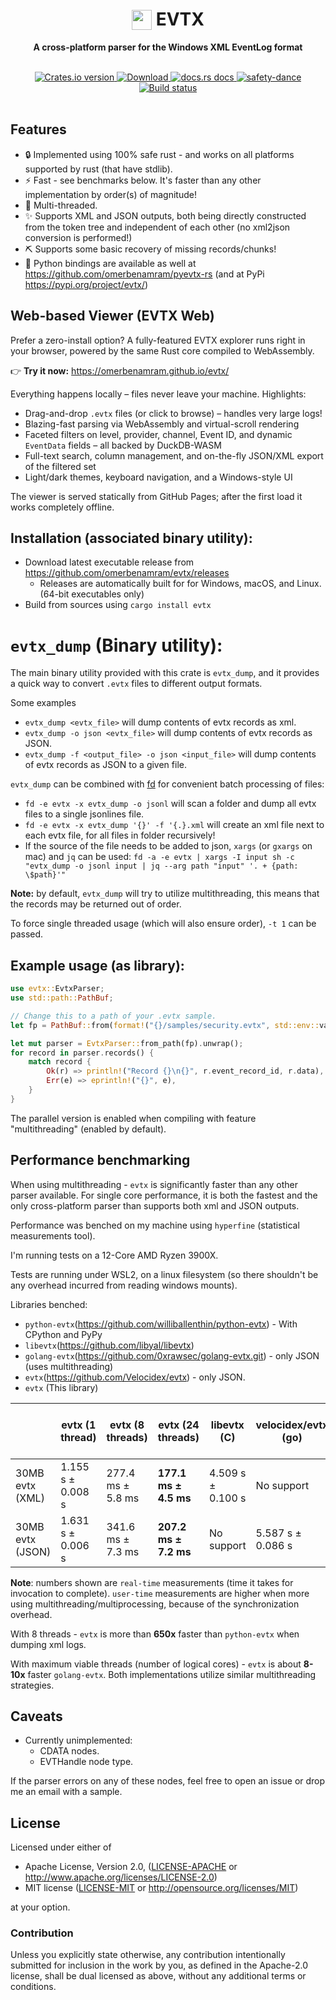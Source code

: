 <h1 align="center"><img style="padding:0;vertical-align:bottom;" height="32" width="32" src="/eventvwr.ico"/> EVTX</h1>
<div align="center">
 <p>
  <strong>
   A cross-platform parser for the Windows XML EventLog format
  </strong>

 </p>
</div>

<br />

<div align="center">
  <!-- Crates version -->
  <a href="https://crates.io/crates/evtx">
    <img src="https://img.shields.io/crates/v/evtx.svg?style=flat-square"
    alt="Crates.io version" />
  </a>
  <!-- Downloads -->
  <a href="https://crates.io/crates/evtx">
    <img src="https://img.shields.io/crates/d/evtx.svg?style=flat-square"
      alt="Download" />
  </a>
  <!-- docs.rs docs -->
  <a href="https://docs.rs/evtx">
    <img src="https://img.shields.io/badge/docs-latest-blue.svg?style=flat-square"
      alt="docs.rs docs" />
  </a>
   <a href="https://github.com/rust-secure-code/safety-dance/">
    <img src="https://img.shields.io/badge/unsafe-forbidden-success.svg"
      alt="safety-dance" />
  </a>
  <a href="https://github.com/omerbenamram/evtx/actions/workflows/test.yml">
    <img src="https://github.com/omerbenamram/evtx/actions/workflows/test.yml/badge.svg"
      alt="Build status" />
  </a>
</div>

</br>

## Features

 - 🔒 Implemented using 100% safe rust - and works on all platforms supported by rust (that have stdlib).
 - ⚡ Fast - see benchmarks below. It's faster than any other implementation by order(s) of magnitude!
 - 🚀 Multi-threaded.
 - ✨ Supports XML and JSON outputs, both being directly constructed from the token tree and independent of each other (no xml2json conversion is performed!)
 - ⛏️ Supports some basic recovery of missing records/chunks!
 - 🐍 Python bindings are available as well at https://github.com/omerbenamram/pyevtx-rs (and at PyPi https://pypi.org/project/evtx/)

## Web-based Viewer (EVTX Web)

Prefer a zero-install option?  A fully-featured EVTX explorer runs right in your browser, powered by the same Rust core compiled to WebAssembly.

👉 **Try it now:** <https://omerbenamram.github.io/evtx/>

Everything happens locally – files never leave your machine.  Highlights:

* Drag-and-drop `.evtx` files (or click to browse) – handles very large logs!
* Blazing-fast parsing via WebAssembly and virtual-scroll rendering
* Faceted filters on level, provider, channel, Event ID, and dynamic `EventData` fields – all backed by DuckDB-WASM
* Full-text search, column management, and on-the-fly JSON/XML export of the filtered set
* Light/dark themes, keyboard navigation, and a Windows-style UI

The viewer is served statically from GitHub Pages; after the first load it works completely offline.

## Installation (associated binary utility):
  - Download latest executable release from https://github.com/omerbenamram/evtx/releases
    - Releases are automatically built for for Windows, macOS, and Linux. (64-bit executables only)
  - Build from sources using  `cargo install evtx`

# `evtx_dump` (Binary utility):
The main binary utility provided with this crate is `evtx_dump`, and it provides a quick way to convert `.evtx` files to
different output formats.

Some examples
  - `evtx_dump <evtx_file>` will dump contents of evtx records as xml.
  - `evtx_dump -o json <evtx_file>` will dump contents of evtx records as JSON.
  - `evtx_dump -f <output_file> -o json <input_file>` will dump contents of evtx records as JSON to a given file.

`evtx_dump` can be combined with [fd](https://github.com/sharkdp/fd) for convenient batch processing of files:
  - `fd -e evtx -x evtx_dump -o jsonl` will scan a folder and dump all evtx files to a single jsonlines file.
  - `fd -e evtx -x evtx_dump '{}' -f '{.}.xml` will create an xml file next to each evtx file, for all files in folder recursively!
  - If the source of the file needs to be added to json, `xargs` (or `gxargs` on mac) and `jq` can be used: `fd -a -e evtx | xargs -I input sh -c "evtx_dump -o jsonl input | jq --arg path "input" '. + {path: \$path}'"`

**Note:** by default, `evtx_dump` will try to utilize multithreading, this means that the records may be returned out of order.

To force single threaded usage (which will also ensure order), `-t 1` can be passed.

## Example usage (as library):
```rust
use evtx::EvtxParser;
use std::path::PathBuf;

// Change this to a path of your .evtx sample.
let fp = PathBuf::from(format!("{}/samples/security.evtx", std::env::var("CARGO_MANIFEST_DIR").unwrap()));

let mut parser = EvtxParser::from_path(fp).unwrap();
for record in parser.records() {
    match record {
        Ok(r) => println!("Record {}\n{}", r.event_record_id, r.data),
        Err(e) => eprintln!("{}", e),
    }
}
```

The parallel version is enabled when compiling with feature "multithreading" (enabled by default).

## Performance benchmarking

When using multithreading - `evtx` is significantly faster than any other parser available.
For single core performance, it is both the fastest and the only cross-platform parser than supports both xml and JSON outputs.

Performance was benched on my machine using `hyperfine` (statistical measurements tool).

I'm running tests on a 12-Core AMD Ryzen 3900X.

Tests are running under WSL2, on a linux filesystem (so there shouldn't be any overhead incurred from reading windows mounts).

Libraries benched:

- `python-evtx`(https://github.com/williballenthin/python-evtx) - With CPython and PyPy
- `libevtx`(https://github.com/libyal/libevtx)
- `golang-evtx`(https://github.com/0xrawsec/golang-evtx.git) - only JSON (uses multithreading)
- `evtx`(https://github.com/Velocidex/evtx) - only JSON.
- `evtx` (This library)


|                  | evtx (1 thread)      | evtx (8 threads)      | evtx (24 threads)         | libevtx (C)          | velocidex/evtx (go)  | golang-evtx (uses multiprocessing) | python-evtx (CPython 3.7.6) | python-evtx (PyPy 7.3.0) |
|------------------|----------------------|-----------------------|---------------------------|----------------------|----------------------|------------------------------------|-----------------------------|--------------------------|
| 30MB evtx (XML)  | 1.155 s  ±   0.008 s | 277.4 ms  ±    5.8 ms | **177.1 ms  ±    4.5 ms** | 4.509 s  ±   0.100 s | No support           | No support                         | 4m11.046s (ran once)        | 1m12.828s (ran once)     |
| 30MB evtx (JSON) | 1.631 s  ±   0.006 s | 341.6 ms  ±    7.3 ms | **207.2 ms  ±    7.2 ms** | No support           | 5.587 s  ±   0.086 s | 2.216 s  ±   0.027 s               | No support                  | No support               |

**Note**: numbers shown are `real-time` measurements (time it takes for invocation to complete). `user-time` measurements are higher when more using multithreading/multiprocessing, because of the synchronization overhead.

With 8 threads - `evtx` is more than **650x** faster than `python-evtx` when dumping xml logs.

With maximum viable threads (number of logical cores) - `evtx` is about **8-10x** faster `golang-evtx`. Both implementations utilize similar multithreading strategies.

## Caveats

- Currently unimplemented:
   - CDATA nodes.
   - EVTHandle node type.

If the parser errors on any of these nodes, feel free to open an issue or drop me an email with a sample.

## License

Licensed under either of

 * Apache License, Version 2.0, ([LICENSE-APACHE](LICENSE-APACHE) or http://www.apache.org/licenses/LICENSE-2.0)
 * MIT license ([LICENSE-MIT](LICENSE-MIT) or http://opensource.org/licenses/MIT)

at your option.

### Contribution

Unless you explicitly state otherwise, any contribution intentionally submitted
for inclusion in the work by you, as defined in the Apache-2.0 license, shall be dual licensed as above, without any
additional terms or conditions.
